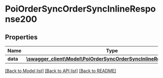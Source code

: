 # PoiOrderSyncOrderSyncInlineResponse200

## Properties
Name | Type | Description | Notes
------------ | ------------- | ------------- | -------------
**data** | [**\swagger_client\Model\PoiOrderSyncOrderSyncInlineResponse200Data**](PoiOrderSyncOrderSyncInlineResponse200Data.md) |  | 

[[Back to Model list]](../README.md#documentation-for-models) [[Back to API list]](../README.md#documentation-for-api-endpoints) [[Back to README]](../README.md)

